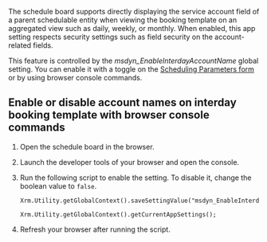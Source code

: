 The schedule board supports directly displaying the service account field of a parent schedulable entity when viewing the booking template on an aggregated view such as daily, weekly, or monthly. When enabled, this app setting respects security settings such as field security on the account-related fields.

This feature is controlled by the *msdyn_EnableInterdayAccountName* global setting. You can enable it with a toggle on the [Scheduling Parameters form](../../field-service/scheduling-parameters-settings.md) or by using browser console commands.  

## Enable or disable account names on interday booking template with browser console commands

1. Open the schedule board in the browser. 
1. Launch the developer tools of your browser and open the console.
1. Run the following script to enable the setting. To disable it, change the boolean value to `false`.

   ```
   Xrm.Utility.getGlobalContext().saveSettingValue("msdyn_EnableInterdayAccountName",true)

   Xrm.Utility.getGlobalContext().getCurrentAppSettings();
   ```

1. Refresh your browser after running the script.  
